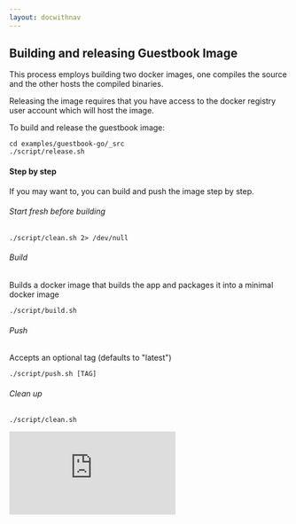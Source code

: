 ```yaml
---
layout: docwithnav
---
```

<!-- BEGIN MUNGE: UNVERSIONED_WARNING -->


<!-- END MUNGE: UNVERSIONED_WARNING -->

## Building and releasing Guestbook Image

This process employs building two docker images, one compiles the source and the other hosts the compiled binaries.

Releasing the image requires that you have access to the docker registry user account which will host the image.

To build and release the guestbook image:

    cd examples/guestbook-go/_src
    ./script/release.sh

#### Step by step

If you may want to, you can build and push the image step by step.

###### Start fresh before building

    ./script/clean.sh 2> /dev/null

###### Build

Builds a docker image that builds the app and packages it into a minimal docker image

    ./script/build.sh

###### Push

Accepts an optional tag (defaults to "latest")

    ./script/push.sh [TAG]

###### Clean up

    ./script/clean.sh


<!-- BEGIN MUNGE: GENERATED_ANALYTICS -->
[![Analytics](https://kubernetes-site.appspot.com/UA-36037335-10/GitHub/examples/guestbook-go/_src/README.md?pixel)]()
<!-- END MUNGE: GENERATED_ANALYTICS -->

